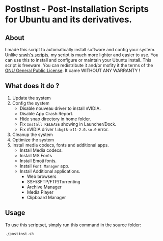 # PostInst - Post-Installation Scripts for Ubuntu and its derivatives.
## About 

I made this script to automatically install software and config your system. Unlike [snwh's scripts](https://github.com/snwh/ubuntu-post-install), my script is much more lighter and easier to use. You can use this to install and configure or maintain your Ubuntu install.
This script is freeware. You can redistribute it and/or mofity it the terms of the [GNU General Public License](https://github.com/MeowIce/postinst/blob/main/LICENSE). It came WITHOUT ANY WARRANTY !

## What does it do ?
1. Update the system
2. Config the system
    - Disable nouveau driver to install nVIDIA.
    - Disable App Crash Report.
    - Hide snap directory in home folder.
    - Fix `Install RELEASE` showing in Launcher/Dock.
    - Fix nVIDIA driver `libgtk-x11-2.0.so.0` error.
3. Cleanup the system
4. Optimize the system
5. Install media codecs, fonts and additional apps.
    - Install Media codecs.
    - Install MS Fonts
    - Install Emoji fonts.
    - Install `Font Manager` app.
    - Install Additional applications.
        - Web browsers
        - SSH/SFTP/FTP/Torrenting
        - Archive Manager
        - Media Player
        - Clipboard Manager

## Usage

To use this scriptset, simply run this command in the source folder:
```
./postinst.sh
```
